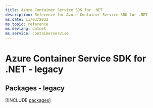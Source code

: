 ```yaml
---
title: Azure Container Service SDK for .NET
description: Reference for Azure Container Service SDK for .NET
ms.date: 11/03/2023
ms.topic: reference
ms.devlang: dotnet
ms.service: containerservice
---
```

# Azure Container Service SDK for .NET - legacy
## Packages - legacy
[!INCLUDE [packages](container-service-index.md)]